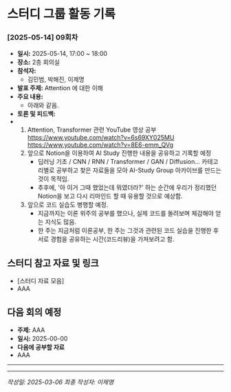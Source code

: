 # 스터디 그룹 활동 기록

### [2025-05-14] 09회차

-   **일시:** 2025-05-14, 17:00 ~ 18:00
-   **장소:** 2층 회의실
-   **참석자:**
    -   김민범, 박해진, 이제명
-   **발표 주제:** Attention 에 대한 이해
-   **주요 내용:**
    -   아래와 같음.
-   **토론 및 피드백:**
-   1. Attention, Transformer 관련 YouTube 영상 공부
       https://www.youtube.com/watch?v=6s69XY025MU
       https://www.youtube.com/watch?v=8E6-emm_QVg
    2. 앞으로 Notion을 이용하여 AI Study 진행한 내용을 공유하고 기록할 예정
        - 딥러닝 기초 / CNN / RNN / Transformer / GAN / Diffusion... 카테고리별로 공부하고 찾은 자료들을 모아 AI-Study Group 아카이브를 만드는 것이 목적임.
        - 추후에, '아 이거 그때 했었는데 뭐였더라?' 하는 순간에 우리가 정리했던 Notion을 보고 다시 리마인드 할 때 유용할 것으로 예상함.
    3. 앞으로 코드 실습도 병행할 예정.
        - 지금까지는 이론 위주의 공부를 했으나, 실제 코드를 돌려보며 체감해야 얻는 지식도 많음.
        - 한 주는 지금처럼 이론공부, 한 주는 그것과 관련된 코드 실습을 진행한 후 서로 경험을 공유하는 시간(코드리뷰)을 가져보려고 함.

## 스터디 참고 자료 및 링크

-   [스터디 자료 모음]
-   AAA

## 다음 회의 예정

-   **주제:** AAA
-   **일시:** 2025-00-00
-   **다음에 공부할 자료**
-   AAA

---

---

_작성일: 2025-03-06_
_최종 작성자: 이제명_
